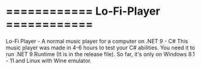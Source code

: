 # ============ Lo-Fi-Player ============
Lo-Fi Player - A normal music player for a computer on .NET 9 - C#
This music player was made in 4-6 hours to test your C# abilities. 
You need it to run .NET 9 Runtime (It is in the release file).
So far, it's only on Windows 8.1 - 11 and Linux with Wine emulator.

